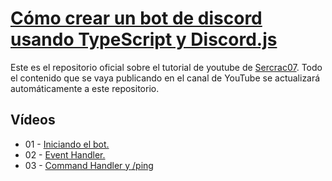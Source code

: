 # [Cómo crear un bot de discord usando TypeScript y Discord.js](https://www.youtube.com/playlist?list=PLRGkX-EX1KNKDFxPX9VnV13rcbe73JpbC)

Este es el repositorio oficial sobre el tutorial de youtube de [Sercrac07](https://www.youtube.com/@secrac07). Todo el contenido que se vaya publicando en el canal de YouTube se actualizará automáticamente a este repositorio.

## Vídeos

- 01 - [Iniciando el bot.](https://youtu.be/SyFR6FEL01A)
- 02 - [Event Handler.](https://youtu.be/V_6e2tBNsWw)
- 03 - [Command Handler y /ping](https://youtu.be/QMcWjtUdZ4E)
